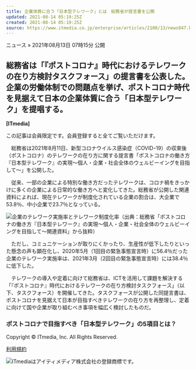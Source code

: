 ```yaml
---
title: 企業体質に合う「日本型テレワーク」とは　総務省が提言書を公開
updated: 2021-08-14 05:19:25Z
created: 2021-08-14 05:19:25Z
source: https://www.itmedia.co.jp/enterprise/articles/2108/13/news047.html
---
```


ニュース
»  2021年08月13日 07時15分 公開

## 総務省は「『ポストコロナ』時代におけるテレワークの在り方検討タスクフォース」の提言書を公表した。企業の労働体制での問題点を挙げ、ポストコロナ時代を見据えて日本の企業体質に合う「日本型テレワーク」を提唱する。

**[ITmedia]**

この記事は会員限定です。会員登録すると全てご覧いただけます。

　総務省は2021年8月11日、新型コロナウイルス感染症（COVIDｰ19）の収束後（ポストコロナ）のテレワークの在り方に関する提言書「ポストコロナの働き方『日本型テレワーク』の実現〜個人・企業・社会全体のウェルビーイングを目指して〜」を公開した。

　従来、一部の企業による特別な働き方だったテレワークは、コロナ禍をきっかけに多くの企業による日常的な働き方へと変化してきた。総務省が公開した関連資料によれば、現在テレワークが制度化されている企業の割合は、大企業で53.8％、中小企業で23.7％となっている。

[![](https://image.itmedia.co.jp/enterprise/articles/2108/13/kt2487_prJPJ46391420-F-1_MASK.jpg)](https://image.itmedia.co.jp/l/im/enterprise/articles/2108/13/l_kt2487_prJPJ46391420-F-1_MASK.jpg)企業のテレワーク実施率とテレワーク制度化率（出典：総務省「ポストコロナの働き方『日本型テレワーク』の実現〜個人・企業・社会全体のウェルビーイングを目指して〜関連資料」から抜粋）

　ただし、コミュニケーションが取りにくかったり、生産性が低下したりといった懸念の声も顕在化し、2020年5月（1回目の緊急事態宣言時）に56.4％だった企業のテレワーク実施率は、2021年3月（2回目の緊急事態宣言時）には38.4％に低下した。

　テレワークの導入や定着に向けて総務省は、ICTを活用して課題を解決する「『ポストコロナ』時代におけるテレワークの在り方検討タスクフォース」（以下、タスクフォース）を開催してきた。タスクフォースが公開した同提言書は、ポストコロナを見据えて日本が目指すべきテレワークの在り方を再整理し、定着に向けて国や企業が取り組むべき事項を幅広く検討したものだ。

### ポストコロナで目指すべき「日本型テレワーク」の5項目とは？

Copyright © ITmedia, Inc. All Rights Reserved.

[利用規約](https://www.itmedia.co.jp/info/rule/)

[![](https://image.itmedia.co.jp/images/logo/170_itmedia_bgw.gif)](https://corp.itmedia.co.jp/)ITmediaはアイティメディア株式会社の登録商標です。